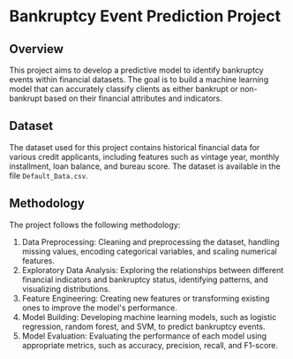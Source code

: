 # Bankruptcy Event Prediction Project

## Overview
This project aims to develop a predictive model to identify bankruptcy events within financial datasets. The goal is to build a machine learning model that can accurately classify clients as either bankrupt or non-bankrupt based on their financial attributes and indicators.

## Dataset
The dataset used for this project contains historical financial data for various credit applicants, including features such as vintage year, monthly installment, loan balance, and bureau score. The dataset is available in the file `Default_Data.csv`.

## Methodology
The project follows the following methodology:
1. Data Preprocessing: Cleaning and preprocessing the dataset, handling missing values, encoding categorical variables, and scaling numerical features.
2. Exploratory Data Analysis: Exploring the relationships between different financial indicators and bankruptcy status, identifying patterns, and visualizing distributions.
3. Feature Engineering: Creating new features or transforming existing ones to improve the model's performance.
4. Model Building: Developing machine learning models, such as logistic regression, random forest, and SVM, to predict bankruptcy events.
5. Model Evaluation: Evaluating the performance of each model using appropriate metrics, such as accuracy, precision, recall, and F1-score.
